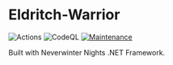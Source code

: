 # Eldritch-Warrior

![Actions](https://github.com/milliorn/nwn-module-eldritch-warrior/workflows/Actions/badge.svg)
![CodeQL](https://github.com/milliorn/nwn-module-dotnet/workflows/CodeQL/badge.svg)
[![Maintenance](https://img.shields.io/badge/Maintained%3F-yes-green.svg)](https://gitHub.com/milliorn/Eldritch-Warrior/graphs/commit-activity)

Built with Neverwinter Nights .NET Framework.
